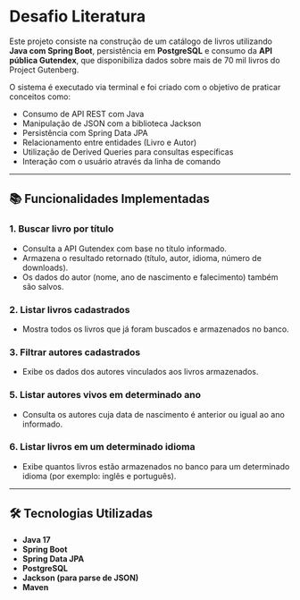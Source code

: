 # Desafio Literatura

Este projeto consiste na construção de um catálogo de livros utilizando **Java com Spring Boot**, persistência em **PostgreSQL** e consumo da **API pública Gutendex**, que disponibiliza dados sobre mais de 70 mil livros do Project Gutenberg.

O sistema é executado via terminal e foi criado com o objetivo de praticar conceitos como:

- Consumo de API REST com Java
- Manipulação de JSON com a biblioteca Jackson
- Persistência com Spring Data JPA
- Relacionamento entre entidades (Livro e Autor)
- Utilização de Derived Queries para consultas específicas
- Interação com o usuário através da linha de comando

---

## 📚 Funcionalidades Implementadas

### 1. **Buscar livro por título**
- Consulta a API Gutendex com base no título informado.
- Armazena o resultado retornado (título, autor, idioma, número de downloads).
- Os dados do autor (nome, ano de nascimento e falecimento) também são salvos.

### 2. **Listar livros cadastrados**
- Mostra todos os livros que já foram buscados e armazenados no banco.

### 3. **Filtrar autores cadastrados**
- Exibe os dados dos autores vinculados aos livros armazenados.

### 5. **Listar autores vivos em determinado ano**
- Consulta os autores cuja data de nascimento é anterior ou igual ao ano informado.

### 6. **Listar livros em um determinado idioma**
- Exibe quantos livros estão armazenados no banco para um determinado idioma (por exemplo: inglês e português).

---

## 🛠 Tecnologias Utilizadas

- **Java 17**
- **Spring Boot**
- **Spring Data JPA**
- **PostgreSQL**
- **Jackson (para parse de JSON)**
- **Maven**
